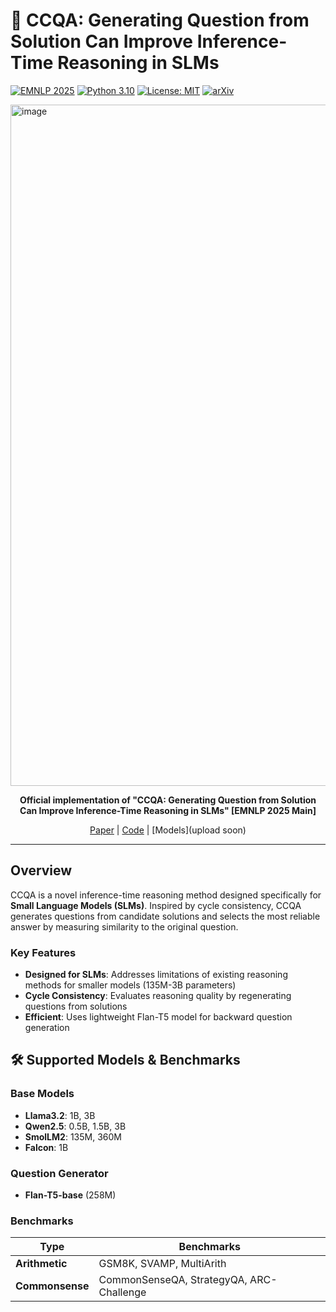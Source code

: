 # 🔄 CCQA: Generating Question from Solution Can Improve Inference-Time Reasoning in SLMs

[![EMNLP 2025](https://img.shields.io/badge/EMNLP-2025-blue)](https://2025.emnlp.org/)
[![Python 3.10](https://img.shields.io/badge/python-3.10-blue.svg)](https://www.python.org/downloads/release/python-3100/)
[![License: MIT](https://img.shields.io/badge/License-MIT-yellow.svg)](https://opensource.org/licenses/MIT)
[![arXiv](https://img.shields.io/badge/arXiv-2501.xxxxx-b31b1b.svg)](https://arxiv.org/abs/2501.xxxxx)

<img width="2152" height="1090" alt="image" src="https://github.com/user-attachments/assets/d0dca0b6-9165-476c-b2ba-45cb30c8bfab" />

<div align="center">

  
**Official implementation of "CCQA: Generating Question from Solution Can Improve Inference-Time Reasoning in SLMs" [EMNLP 2025 Main]**

[Paper](https://arxiv.org/abs/2509.18536) | [Code](https://github.com/scai-research/ccqa_official) | [Models](upload soon)

</div>

---

## Overview

CCQA is a novel inference-time reasoning method designed specifically for **Small Language Models (SLMs)**. Inspired by cycle consistency, CCQA generates questions from candidate solutions and selects the most reliable answer by measuring similarity to the original question.

### Key Features

- **Designed for SLMs**: Addresses limitations of existing reasoning methods for smaller models (135M-3B parameters)
- **Cycle Consistency**: Evaluates reasoning quality by regenerating questions from solutions
- **Efficient**: Uses lightweight Flan-T5 model for backward question generation

## 🛠️ Supported Models & Benchmarks

### Base Models
- **Llama3.2**: 1B, 3B
- **Qwen2.5**: 0.5B, 1.5B, 3B
- **SmolLM2**: 135M, 360M
- **Falcon**: 1B

### Question Generator
- **Flan-T5-base** (258M)

### Benchmarks
| Type | Benchmarks |
|------|-----------|
| **Arithmetic** | GSM8K, SVAMP, MultiArith |
| **Commonsense** | CommonSenseQA, StrategyQA, ARC-Challenge |
